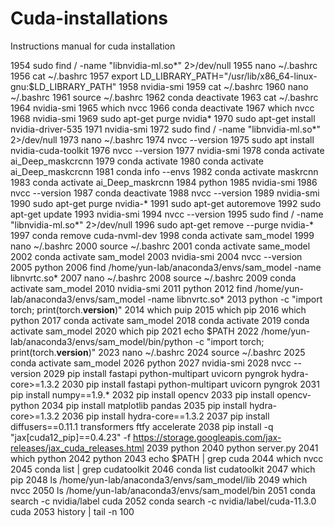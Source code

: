 # Cuda-installations
Instructions manual for cuda installation


1954  sudo find / -name "libnvidia-ml.so*" 2>/dev/null
 1955  nano ~/.bashrc
 1956  cat ~/.bashrc
 1957  export LD_LIBRARY_PATH="/usr/lib/x86_64-linux-gnu:$LD_LIBRARY_PATH"
 1958  nvidia-smi
 1959  cat ~/.bashrc
 1960  nano ~/.bashrc
 1961  source ~/.bashrc
 1962  conda deactivate
 1963  cat ~/.bashrc
 1964  nvidia-smi
 1965  which nvcc
 1966  conda deactivate
 1967  which nvcc
 1968  nvidia-smi
 1969  sudo apt-get purge nvidia*
 1970  sudo apt-get install nvidia-driver-535
 1971  nvidia-smi
 1972  sudo find / -name "libnvidia-ml.so*" 2>/dev/null
 1973  nano ~/.bashrc
 1974  nvcc --version
 1975  sudo apt install nvidia-cuda-toolkit
 1976  nvcc --version
 1977  nvidia-smi
 1978  conda activate ai_Deep_maskcrcnn
 1979  conda activate
 1980  conda activate ai_Deep_maskcrcnn
 1981  conda info --envs
 1982  conda activate maskrcnn
 1983  conda activate ai_Deep_maskrcnn
 1984  python
 1985  nvidia-smi
 1986  nvcc --version
 1987  conda deactivate
 1988  nvcc --version
 1989  nvidia-smi
 1990  sudo apt-get purge nvidia-*
 1991  sudo apt-get autoremove
 1992  sudo apt-get update
 1993  nvidia-smi
 1994  nvcc --version
 1995  sudo find / -name "libnvidia-ml.so*" 2>/dev/null
 1996  sudo apt-get remove --purge nvidia-*
 1997  conda remove cuda-nvml-dev
 1998  conda activate sam_model
 1999  nano ~/.bashrc
 2000  source ~/.bashrc
 2001  conda activate same_model
 2002  conda activate sam_model
 2003  nvidia-smi
 2004  nvcc --version
 2005  python 
 2006  find /home/yun-lab/anaconda3/envs/sam_model -name libnvrtc.so*
 2007  nano ~/.bashrc
 2008  source ~/.bashrc
 2009  conda activate sam_model
 2010  nvidia-smi
 2011  python
 2012  find /home/yun-lab/anaconda3/envs/sam_model -name libnvrtc.so*
 2013  python -c "import torch; print(torch.__version__)"
 2014  which puip
 2015  which pip
 2016  which python
 2017  conda activate sam_model
 2018  conda activate
 2019  conda activate sam_model
 2020  which pip
 2021  echo $PATH
 2022  /home/yun-lab/anaconda3/envs/sam_model/bin/python -c "import torch; print(torch.__version__)"
 2023  nano ~/.bashrc
 2024  source ~/.bashrc
 2025  conda activate sam_model
 2026  python
 2027  nvidia-smi
 2028  nvcc --version
 2029  pip install fastapi python-multipart uvicorn pyngrok hydra-core>=1.3.2
 2030  pip install fastapi python-multipart uvicorn pyngrok
 2031  pip install numpy==1.9.*
 2032  pip install opencv
 2033  pip install opencv-python
 2034  pip install matplotlib pandas 
 2035  pip install hydra-core>=1.3.2
 2036  pip install hydra-core==1.3.2
 2037  pip install diffusers==0.11.1 transformers ftfy accelerate
 2038  pip install -q "jax[cuda12_pip]==0.4.23" -f https://storage.googleapis.com/jax-releases/jax_cuda_releases.html
 2039  python
 2040  python server.py
 2041  which python
 2042  python
 2043  echo $PATH | grep cuda
 2044  which nvcc
 2045  conda list | grep cudatoolkit
 2046  conda list cudatoolkit
 2047  which pip
 2048  ls /home/yun-lab/anaconda3/envs/sam_model/lib
 2049  which nvcc
 2050  ls /home/yun-lab/anaconda3/envs/sam_model/bin
 2051  conda search -c nvidia/label cuda
 2052  conda search -c nvidia/label/cuda-11.3.0 cuda
 2053  history | tail -n 100
